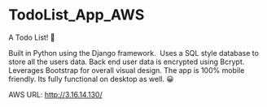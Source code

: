 # TodoList_App_AWS
A Todo List! 🚀⁣⁣⁣

Built in Python using the Django framework. ⁣⁣⁣⁣
Uses a SQL style database to store all the users data.⁣⁣
Back end user data is encrypted using Bcrypt. ⁣⁣
Leverages Bootstrap for overall visual design.⁣⁣
The app is 100% mobile friendly. Its fully functional on desktop as well. 😀⁣⁣⁣

AWS URL: http://3.16.14.130/
